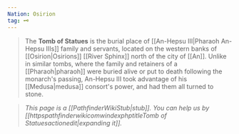 ```yaml
---
Nation: Osirion
tag: 🗝️
---
```


> The **Tomb of Statues** is the burial place of [[An-Hepsu III|Pharaoh An-Hepsu IIIs]] family and servants, located on the western banks of [[Osirion|Osirions]] [[River Sphinx]] north of the city of [[An]]. Unlike in similar tombs, where the family and retainers of a [[Pharaoh|pharaoh]] were buried alive or put to death following the monarch's passing, An-Hepsu III took advantage of his [[Medusa|medusa]] consort's power, and had them all turned to stone.


> *This page is a [[PathfinderWikiStub|stub]]. You can help us by [[httpspathfinderwikicomwindexphptitleTomb of Statuesactionedit|expanding it]].*









